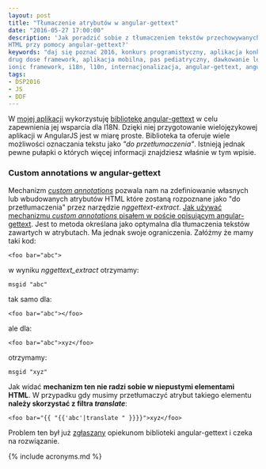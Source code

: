 ```yaml
---
layout: post
title: "Tłumaczenie atrybutów w angular-gettext"
date: "2016-05-27 17:00:00"
description: 'Jak poradzić sobie z tłumaczeniem tekstów przechowywanych w atrybutach
HTML przy pomocy angular-gettext?'
keywords: "daj się poznać 2016, konkurs programistyczny, aplikacja konkursowa,
drug dose framework, aplikacja mobilna, pas pediatryczny, dawkowanie leków,
ionic framework, i18n, l10n, internacjonalizacja, angular-gettext, angularjs"
tags:
- DSP2016
- JS
- DDF
---
```


W [mojej aplikacji][1] wykorzystuję [bibliotekę angular-gettext][2] w celu zapewnienia 
jej wsparcia dla I18N. Dzięki niej przygotowanie wielojęzykowej aplikacji w 
AngularJS jest w miarę proste. Biblioteka ta oferuje wiele możliwości oznaczania
tekstu jako *"do przetłumaczenia"*. Istnieją jednak pewne pułapki o których więcej
informacji znajdziesz właśnie w tym wpisie.

### Custom annotations w angular-gettext

Mechanizm [*custom annotations*][3] pozwala nam na zdefiniowanie własnych lub
wbudowanych atrybutów HTML które zostaną rozpoznane jako "do przetłumaczenia"
przez narzędzie *nggettext-extract*. [Jak używać mechanizmu *custom annotations* 
pisałem w poście opisującym angular-gettext][2]. Jest to metoda określana jako 
optymalna dla tłumaczenia tekstów zawartych w atrybutach. Ma jednak swoje 
ograniczenia. Załóżmy że mamy taki kod:

    <foo bar="abc">

w wyniku *nggettext_extract* otrzymamy:

    msgid "abc"

tak samo dla:

    <foo bar="abc"></foo>

ale dla:

    <foo bar="abc">xyz</foo>

otrzymamy:

    msgid "xyz"

Jak widać **mechanizm ten nie radzi sobie w niepustymi elementami HTML**. W 
przypadku gdy musimy przetłumaczyć atrybut takiego elementu **należy skorzystać z 
filtra *translate***:

    <foo bar="{{ "{{'abc'|translate " }}}}">xyz</foo>

Problem ten był już [zgłaszany][4] opiekunom biblioteki angular-gettext i czeka 
na rozwiązanie.
    
[1]: {{site.url}}/2016/03/01/dam-sie-poznac.html
[2]: {{site.url}}/2016/04/26/i18n-z-angularjs-gettext.html
[3]: https://angular-gettext.rocketeer.be/dev-guide/custom-annotations/
[4]: https://github.com/rubenv/angular-gettext/issues/226

{% include acronyms.md %}
